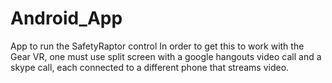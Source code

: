 # Android_App
App to run the SafetyRaptor control
In order to get this to work with the Gear VR, one must use split screen with
a google hangouts video call and a skype call, each connected to a different
phone that streams video.

